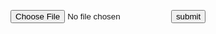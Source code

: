 <script async src="//pagead2.googlesyndication.com/pagead/js/adsbygoogle.js"></script>
<!-- Ads -->
<ins class="adsbygoogle"
     style="display:block"
     data-ad-client="ca-pub-3401725191996489"
     data-ad-slot="3212592256"
     data-ad-format="auto"></ins>
<script>
(adsbygoogle = window.adsbygoogle || []).push({});
</script>

<form id="uploadbanner" enctype="multipart/form-data" method="post" action="#">
   <input id="fileupload" name="myfile" type="file" />
   <input type="submit" value="submit" id="submit" />
</form>

